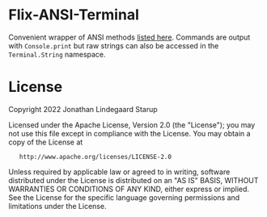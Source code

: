 # Flix-ANSI-Terminal

Convenient wrapper of ANSI methods [listed
here](https://en.wikipedia.org/wiki/ANSI_escape_code#CSI_(Control_Sequence_Introducer)_sequences).
Commands are output with `Console.print` but raw strings can also be accessed in
the `Terminal.String` namespace.

# License

Copyright 2022 Jonathan Lindegaard Starup

   Licensed under the Apache License, Version 2.0 (the "License");
   you may not use this file except in compliance with the License.
   You may obtain a copy of the License at

       http://www.apache.org/licenses/LICENSE-2.0

   Unless required by applicable law or agreed to in writing, software
   distributed under the License is distributed on an "AS IS" BASIS,
   WITHOUT WARRANTIES OR CONDITIONS OF ANY KIND, either express or implied.
   See the License for the specific language governing permissions and
   limitations under the License.
